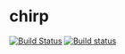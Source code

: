 # chirp

[![Build Status](https://travis-ci.org/fr00b0/chirp.svg?branch=master)](https://travis-ci.org/fr00b0/chirp)
[![Build status](https://ci.appveyor.com/api/projects/status/1gnjt0so0osm8b2t?svg=true)](https://ci.appveyor.com/project/fr00b0/chirp)